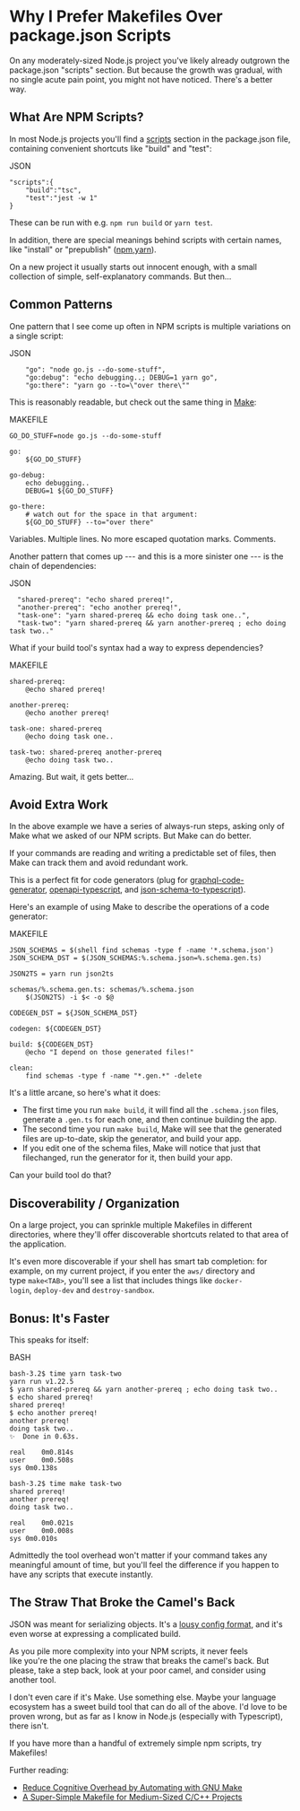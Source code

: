 Why I Prefer Makefiles Over package.json Scripts
================================================

On any moderately-sized Node.js project you've likely already outgrown the package.json "scripts" section. But because the growth was gradual, with no single acute pain point, you might not have noticed. There's a better way.

What Are NPM Scripts?
---------------------

In most Node.js projects you'll find a [scripts](https://docs.npmjs.com/cli/v7/using-npm/scripts) section in the package.json file, containing convenient shortcuts like "build" and "test":

JSON

```
"scripts":{
    "build":"tsc",
    "test":"jest -w 1"
}

```

These can be run with e.g. `npm run build` or `yarn test`.

In addition, there are special meanings behind scripts with certain names, like "install" or "prepublish" ([npm](https://docs.npmjs.com/cli/v7/using-npm/scripts#life-cycle-scripts),[yarn](https://classic.yarnpkg.com/en/docs/package-json#scripts-)).

On a new project it usually starts out innocent enough, with a small collection of simple, self-explanatory commands. But then...

Common Patterns
---------------

One pattern that I see come up often in NPM scripts is multiple variations on a single script:

JSON

```
    "go": "node go.js --do-some-stuff",
    "go:debug": "echo debugging..; DEBUG=1 yarn go",
    "go:there": "yarn go --to=\"over there\""

```

This is reasonably readable, but check out the same thing in [Make](https://en.wikipedia.org/wiki/Make_(software)):

MAKEFILE

```
GO_DO_STUFF=node go.js --do-some-stuff

go:
    ${GO_DO_STUFF}

go-debug:
    echo debugging..
    DEBUG=1 ${GO_DO_STUFF}

go-there:
    # watch out for the space in that argument:
    ${GO_DO_STUFF} --to="over there"

```

Variables. Multiple lines. No more escaped quotation marks. Comments.

Another pattern that comes up --- and this is a more sinister one --- is the chain of dependencies:

JSON

```
  "shared-prereq": "echo shared prereq!",
  "another-prereq": "echo another prereq!",
  "task-one": "yarn shared-prereq && echo doing task one..",
  "task-two": "yarn shared-prereq && yarn another-prereq ; echo doing task two.."

```

What if your build tool's syntax had a way to express dependencies?

MAKEFILE

```
shared-prereq:
    @echo shared prereq!

another-prereq:
    @echo another prereq!

task-one: shared-prereq
    @echo doing task one..

task-two: shared-prereq another-prereq
    @echo doing task two..

```

Amazing. But wait, it gets better...

Avoid Extra Work
----------------

In the above example we have a series of always-run steps, asking only of Make what we asked of our NPM scripts. But Make can do better.

If your commands are reading and writing a predictable set of files, then Make can track them and avoid redundant work.

This is a perfect fit for code generators (plug for [graphql-code-generator](https://github.com/dotansimha/graphql-code-generator), [openapi-typescript](https://github.com/drwpow/openapi-typescript), and [json-schema-to-typescript](https://github.com/bcherny/json-schema-to-typescript)).

Here's an example of using Make to describe the operations of a code generator:

MAKEFILE

```
JSON_SCHEMAS = $(shell find schemas -type f -name '*.schema.json')
JSON_SCHEMA_DST = $(JSON_SCHEMAS:%.schema.json=%.schema.gen.ts)

JSON2TS = yarn run json2ts

schemas/%.schema.gen.ts: schemas/%.schema.json
    $(JSON2TS) -i $< -o $@

CODEGEN_DST = ${JSON_SCHEMA_DST}

codegen: ${CODEGEN_DST}

build: ${CODEGEN_DST}
    @echo "I depend on those generated files!"

clean:
    find schemas -type f -name "*.gen.*" -delete

```

It's a little arcane, so here's what it does:

-   The first time you run `make build`, it will find all the `.schema.json` files, generate a `.gen.ts` for each one, and then continue building the app.
-   The second time you run `make build`, Make will see that the generated files are up-to-date, skip the generator, and build your app.
-   If you edit one of the schema files, Make will notice that just that filechanged, run the generator for it, then build your app.

Can your build tool do that?

Discoverability / Organization
------------------------------

On a large project, you can sprinkle multiple Makefiles in different directories, where they'll offer discoverable shortcuts related to that area of the application.

It's even more discoverable if your shell has smart tab completion: for example, on my current project, if you enter the `aws/` directory and type `make<TAB>`, you'll see a list that includes things like `docker-login`, `deploy-dev` and `destroy-sandbox`.

Bonus: It's Faster
------------------

This speaks for itself:

BASH

```
bash-3.2$ time yarn task-two
yarn run v1.22.5
$ yarn shared-prereq && yarn another-prereq ; echo doing task two..
$ echo shared prereq!
shared prereq!
$ echo another prereq!
another prereq!
doing task two..
✨  Done in 0.63s.

real    0m0.814s
user    0m0.508s
sys 0m0.138s

bash-3.2$ time make task-two
shared prereq!
another prereq!
doing task two..

real    0m0.021s
user    0m0.008s
sys 0m0.010s

```

Admittedly the tool overhead won't matter if your command takes any meaningful amount of time, but you'll feel the difference if you happen to have any scripts that execute instantly.

The Straw That Broke the Camel's Back
-------------------------------------

JSON was meant for serializing objects. It's a [lousy config format](https://spin.atomicobject.com/2019/05/20/document-package-json/), and it's even worse at expressing a complicated build.

As you pile more complexity into your NPM scripts, it never feels like you're the one placing the straw that breaks the camel's back. But please, take a step back, look at your poor camel, and consider using another tool.

I don't even care if it's Make. Use something else. Maybe your language ecosystem has a sweet build tool that can do all of the above. I'd love to be proven wrong, but as far as I know in Node.js (especially with Typescript), there isn't.

If you have more than a handful of extremely simple npm scripts, try Makefiles!

Further reading:

-   [Reduce Cognitive Overhead by Automating with GNU Make](https://spin.atomicobject.com/2016/03/28/automation-with-make/)
-   [A Super-Simple Makefile for Medium-Sized C/C++ Projects](https://spin.atomicobject.com/2016/08/26/makefile-c-projects/)
